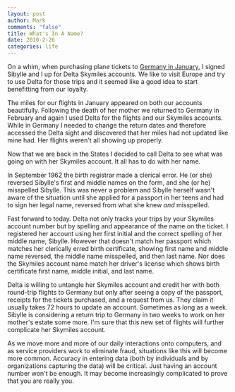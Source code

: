 ```yaml
--- 
layout: post
author: Mark
comments: "false"
title: What's In A Name?
date: 2010-2-26
categories: life
---
```

On a whim, when purchasing plane tickets to <a title="Sibylle and Mark's Journeys" href="http://sibylleandmark.wordpress.com" target="_blank">Germany in January</a>, I signed Sibylle and I up for Delta Skymiles accounts. We like to visit Europe and try to use Delta for those trips and it seemed like a good idea to start benefitting from our loyalty.

The miles for our flights in January appeared on both our accounts beautifully. Following the death of her mother we returned to Germany in February and again I used Delta for the flights and our Skymiles accounts. While in Germany I needed to change the return dates and therefore accessed the Delta sight and discovered that her miles had not updated like mine had. Her flights weren't all showing up properly.

Now that we are back in the States I decided to call Delta to see what was going on with her Skymiles account. It all has to do with her name.

In September 1962 the birth registrar made a clerical error. He (or she) reversed Sibylle's first and middle names on the form, and she (or he) misspelled Sibylle. This was never a problem and Sibylle herself wasn't aware of the situation until she applied for a passport in her teens and had to sign her legal name, reversed from what she knew <em>and</em> misspelled.

Fast forward to today. Delta not only tracks your trips by your Skymiles account number but by spelling and appearance of the name on the ticket. I registered her account using her first initial and the correct spelling of her middle name, Sibylle. However that doesn't match her passport which matches her clerically erred birth certificate, showing first name and middle name reversed, the middle name misspelled, and then last name. Nor does the Skymiles account name match her driver's license which shows birth certificate first name, middle initial, and last name.

Delta is willing to untangle her Skymiles account and credit her with both round-trip flights to Germany but only after seeing a copy of the passport, receipts for the tickets purchased, and a request from us. They claim it usually takes 72 hours to update an account. Sometimes as long as a week. Sibylle is considering a return trip to Germany in two weeks to work on her mother's estate some more. I'm sure that this new set of flights will further complicate her Skymiles account.

As we move more and more of our daily interactions onto computers, and as service providers work to eliminate fraud, situations like this will become more common. Accuracy in entering data (both by individuals and by organizations capturing the data) will be critical. Just having an account number won't be enough. It may become increasingly complicated to prove that you are really you.
